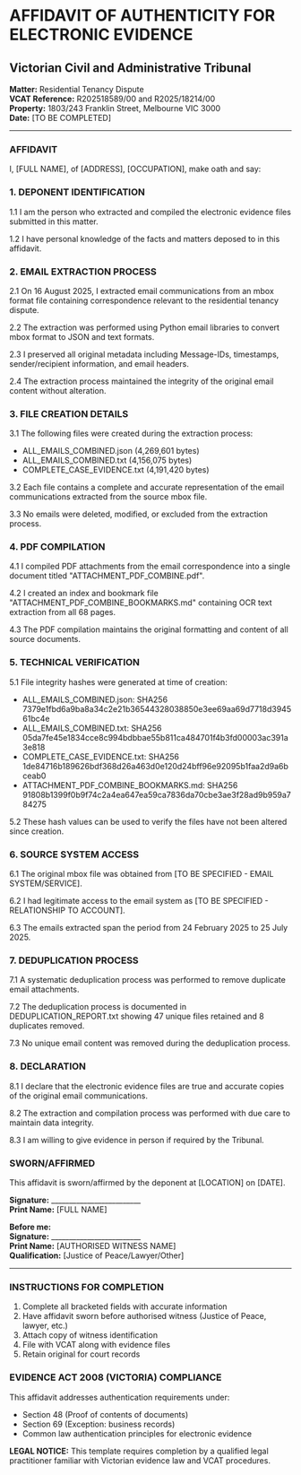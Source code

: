 # AFFIDAVIT OF AUTHENTICITY FOR ELECTRONIC EVIDENCE
## Victorian Civil and Administrative Tribunal

**Matter:** Residential Tenancy Dispute  
**VCAT Reference:** R202518589/00 and R2025/18214/00  
**Property:** 1803/243 Franklin Street, Melbourne VIC 3000  
**Date:** [TO BE COMPLETED]

---

### AFFIDAVIT

I, [FULL NAME], of [ADDRESS], [OCCUPATION], make oath and say:

### 1. DEPONENT IDENTIFICATION
1.1 I am the person who extracted and compiled the electronic evidence files submitted in this matter.

1.2 I have personal knowledge of the facts and matters deposed to in this affidavit.

### 2. EMAIL EXTRACTION PROCESS
2.1 On 16 August 2025, I extracted email communications from an mbox format file containing correspondence relevant to the residential tenancy dispute.

2.2 The extraction was performed using Python email libraries to convert mbox format to JSON and text formats.

2.3 I preserved all original metadata including Message-IDs, timestamps, sender/recipient information, and email headers.

2.4 The extraction process maintained the integrity of the original email content without alteration.

### 3. FILE CREATION DETAILS
3.1 The following files were created during the extraction process:
- ALL_EMAILS_COMBINED.json (4,269,601 bytes)
- ALL_EMAILS_COMBINED.txt (4,156,075 bytes)
- COMPLETE_CASE_EVIDENCE.txt (4,191,420 bytes)

3.2 Each file contains a complete and accurate representation of the email communications extracted from the source mbox file.

3.3 No emails were deleted, modified, or excluded from the extraction process.

### 4. PDF COMPILATION
4.1 I compiled PDF attachments from the email correspondence into a single document titled "ATTACHMENT_PDF_COMBINE.pdf".

4.2 I created an index and bookmark file "ATTACHMENT_PDF_COMBINE_BOOKMARKS.md" containing OCR text extraction from all 68 pages.

4.3 The PDF compilation maintains the original formatting and content of all source documents.

### 5. TECHNICAL VERIFICATION
5.1 File integrity hashes were generated at time of creation:
- ALL_EMAILS_COMBINED.json: SHA256 7379e1fbd6a9ba8a34c2e21b36544328038850e3ee69aa69d7718d394561bc4e
- ALL_EMAILS_COMBINED.txt: SHA256 05da7fe45e1834cce8c994bdbbae55b811ca484701f4b3fd00003ac391a3e818
- COMPLETE_CASE_EVIDENCE.txt: SHA256 1de84716b189626bdf368d26a463d0e120d24bff96e92095b1faa2d9a6bceab0
- ATTACHMENT_PDF_COMBINE_BOOKMARKS.md: SHA256 91808b1399f0b9f74c2a4ea647ea59ca7836da70cbe3ae3f28ad9b959a784275

5.2 These hash values can be used to verify the files have not been altered since creation.

### 6. SOURCE SYSTEM ACCESS
6.1 The original mbox file was obtained from [TO BE SPECIFIED - EMAIL SYSTEM/SERVICE].

6.2 I had legitimate access to the email system as [TO BE SPECIFIED - RELATIONSHIP TO ACCOUNT].

6.3 The emails extracted span the period from 24 February 2025 to 25 July 2025.

### 7. DEDUPLICATION PROCESS
7.1 A systematic deduplication process was performed to remove duplicate email attachments.

7.2 The deduplication process is documented in DEDUPLICATION_REPORT.txt showing 47 unique files retained and 8 duplicates removed.

7.3 No unique email content was removed during the deduplication process.

### 8. DECLARATION
8.1 I declare that the electronic evidence files are true and accurate copies of the original email communications.

8.2 The extraction and compilation process was performed with due care to maintain data integrity.

8.3 I am willing to give evidence in person if required by the Tribunal.

### SWORN/AFFIRMED
This affidavit is sworn/affirmed by the deponent at [LOCATION] on [DATE].

**Signature:** _________________________  
**Print Name:** [FULL NAME]

**Before me:**  
**Signature:** _________________________  
**Print Name:** [AUTHORISED WITNESS NAME]  
**Qualification:** [Justice of Peace/Lawyer/Other]

---

### INSTRUCTIONS FOR COMPLETION
1. Complete all bracketed fields with accurate information
2. Have affidavit sworn before authorised witness (Justice of Peace, lawyer, etc.)
3. Attach copy of witness identification
4. File with VCAT along with evidence files
5. Retain original for court records

### EVIDENCE ACT 2008 (VICTORIA) COMPLIANCE
This affidavit addresses authentication requirements under:
- Section 48 (Proof of contents of documents)
- Section 69 (Exception: business records)
- Common law authentication principles for electronic evidence

**LEGAL NOTICE:** This template requires completion by a qualified legal practitioner familiar with Victorian evidence law and VCAT procedures.